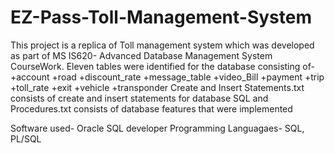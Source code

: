 # EZ-Pass-Toll-Management-System
This project is a replica of Toll management system which was developed as part of MS IS620- Advanced Database Management System CourseWork.
Eleven tables were identified for the database consisting of-
 +account
 +road
 +discount_rate 
 +message_table
 +video_Bill 
 +payment 
 +trip 
 +toll_rate 
 +exit 
 +vehicle 
 +transponder 
 Create and Insert Statements.txt consists of create and insert statements for database 
 SQL and Procedures.txt consists of database features that were implemented
 
Software used- Oracle SQL developer
Programming Languagaes- SQL, PL/SQL
